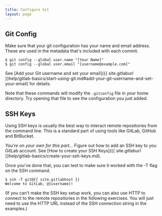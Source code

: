 ```yaml
---
title: Configure Git
layout: page
---
```


## Git Config

Make sure that your git configuration has your name and email address. These are used in the metadata that's included with each commit.

```terminal
$ git config --global user.name "[Your Name]"
$ git config --global user.email "[username@example.com]"
```

See [Add your Git username and set your email]({{ site.gitlaburl }}help/gitlab-basics/start-using-git.md#add-your-git-username-and-set-your-email) for details.

Note that these commands will modify the `.gitconfig` file in your home directory. Try opening that file to see the configuration you just added.

## SSH Keys

Using SSH keys is usually the best way to interact remote repositories from the command line. This is a standard part of using tools like GitLab, GitHub and BitBucket.

*You're on your own for this part...* Figure out how to add an SSH key to you GitLab account. See [How to create your SSH Keys]({{ site.gitlaburl }}help/gitlab-basics/create-your-ssh-keys.md).

Once you've done that, you can test to make sure it worked with the -T flag on the SSH command.

```terminal
$ ssh -T git@{{ site.gitlabhost }}
Welcome to GitLab, @[username]!
```

(If you can't make the SSH key setup work, you can also use HTTP to connect to the remote repositories in the following exercises. You will just need to use the HTTP URL instead of the SSH connection string in the examples.)
